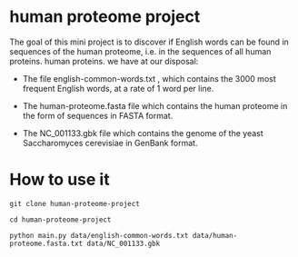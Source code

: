 # human proteome project

The goal of this mini project is to discover if English words can be found in sequences of the human proteome, i.e. in the sequences of all human proteins.
human proteins.
we have at our disposal:

- The file english-common-words.txt , which contains the 3000 most frequent English words,
at a rate of 1 word per line.

- The human-proteome.fasta file which contains the human proteome in the form of
sequences in FASTA format.

- The NC_001133.gbk file which contains the genome of the yeast Saccharomyces cerevisiae in     GenBank format.

# How to use it

```git clone human-proteome-project```

```cd human-proteome-project```


```python main.py data/english-common-words.txt data/human-proteome.fasta.txt data/NC_001133.gbk```
